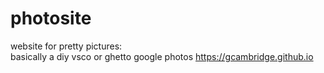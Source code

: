# photosite
website for pretty pictures:<br>
basically a diy vsco or ghetto google photos
https://gcambridge.github.io<br>